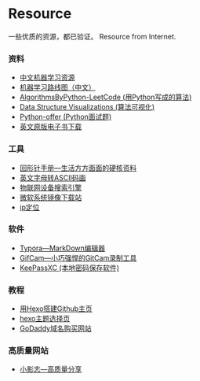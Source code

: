 # Resource

一些优质的资源，都已验证。
Resource from Internet.

### 资料

* [中文机器学习资源](github.com/apachecn/AiLearning)
* [机器学习路线图（中文）](https://ailearning.apachecn.org/)
* [AlgorithmsByPython-LeetCode (用Python写成的算法)](https://github.com/Jack-Lee-Hiter/AlgorithmsByPython)
* [Data Structure Visualizations (算法可视化)](https://www.cs.usfca.edu/~galles/visualization/Algorithms.html)
* [Python-offer (Python面试题)](https://github.com/JushuangQiao/Python-Offer)
* [英文原版电子书下载](https://salttiger.com/)

### 工具

* [回形针手册—生活方方面面的硬核资料](https://ipaperclip.net/)
* [英文字母转ASCII码画](http://patorjk.com/software/taag/#p=display&f=Graffiti&t=Type%20Something%20)
* [物联网设备搜索引擎](https://www.shodan.io/)
* [微软系统镜像下载站](http://msdn.itellyou.cn/)
* [ip定位](https://www.opengps.cn/Data/IP/LocHighAcc.aspx)

### 软件

+ [Typora—MarkDown编辑器](https://www.typora.io/)
+ [GifCam—小巧强悍的GitCam录制工具](http://blog.bahraniapps.com/gifcam/)
+ [KeePassXC (本地密码保存软件)](https://github.com/keepassxreboot/keepassxc)


### 教程

* [用Hexo搭建Github主页](http://blog.haoji.me/build-blog-website-by-hexo-github.html?from=xa)
* [hexo主题选择页](https://hexo.io/themes/)
* [GoDaddy域名购买网站](https://sg.godaddy.com/zh)

### 高质量网站

+ [小影志—高质量分享](https://c7sky.com/)

